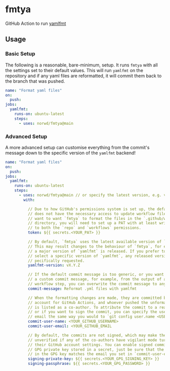 # fmtya

GitHub Action to run [yamlfmt](https://github.com/google/yamlfmt)

## Usage

### Basic Setup

The following is a reasonable, bare-minimum, setup. It runs `fmtya` with all the
settings set to their default values. This will run `yamlfmt` on the repository
and if any yaml files are reformatted, it will commit them back to the branch
that was pushed.

```yaml
name: "Format yaml files"
on:
  push:
jobs:
  yamlfmt:
    runs-on: ubuntu-latest
    steps:
      - uses: norwd/fmtya@main
```

### Advanced Setup

A more advanced setup can customise everything from the commit's message down to
the specific version of the `yamlfmt` backend!

```yaml
name: "Format yaml files"
on:
  push:
jobs:
  yamlfmt:
    runs-on: ubuntu-latest
    steps:
      - uses: norwd/fmtya@main // or specify the latest version, e.g. vX.Y.Z
        with:

          // Due to how GitHub's permissions system is set up, the default token
          // does not have the necessary access to update workflow files. If you
          // want to want `fmtya` to format the files in the `.github/workflows`
          // directory, you will need to set up a PAT with at least write access
          // to both the `repo` and `workflows` permissions.
          token: ${{ secrets.<YOUR_PAT> }}

          // By default, `fmtya` uses the latest available version of `yamlfmt`.
          // This may result changes to the behaviour of `fmtya`, for example if
          // a major version of `yamlfmt` is released. If you prefer to manually
          // select a specific version of `yamlfmt`, any released version can be 
          // pecifically requested.
          yamlfmt-version: vX.Y.Z

          // If the default commit message is too generic, or you want to create
          // a custom commit message, for example, from the output of a previous
          // workflow step, you can overwrite the commit message to any string.
          commit-message: Reformat .yml files with yamlfmt

          // When the formatting changes are made, they are committed by the bot
          // account for GitHub Actions, and whoever pushed the unformatted file
          // is listed as a co-author. To attribute the commit to a real person,
          // or if you want to sign the commit, you can specify the username and
          // email the same way you would to `git config user.name <USERNAME>`.
          commit-user-name: <YOUR_GITHUB_USERNAME>
          commit-user-email: <YOUR_GITHUB_EMAIL

          // By default, the commits are not signed, which may make them show as
          // unverified if any of the co-authors have vigilant mode turned on in
          // their GitHub account settings. You can enable signed commits with a
          // GPG private key stored in a secret, just be sure that the email set
          // in the GPG key matches the email you set in `commit-user-email`!
          signing-private-key: ${{ secrets.<YOUR_GPG_SIGNING_KEY> }}
          signing-passphrase: ${{ secrets.<YOUR_GPG_PASSWORD> }}
```
